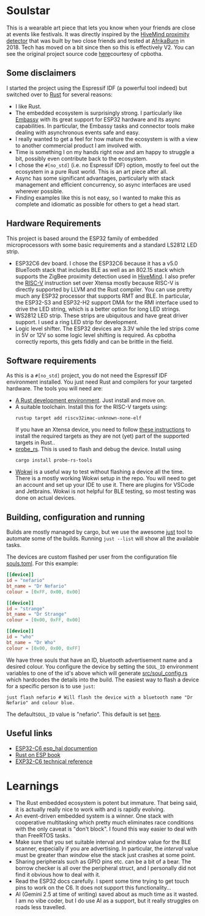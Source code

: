 # Soulstar

This is a wearable art piece that lets you know when your friends are close at events like festivals. It was directly
inspired by the [HiveMind proximity detector](https://cpbotha.net/2024/08/10/afrikaburn-2018-hivemind-proximity/) that
was built by two close friends and tested at [AfrikaBurn](https://www.afrikaburn.org/) in 2018. Tech has moved on a bit
since then so this is effectively V2. You can see the original project source
code [here](https://typst.app/docs/reference/model/bibliography/)courtesy of cpbotha.

## Some disclaimers

I started the project using the Espressif IDF (a powerful tool indeed) but switched over to
[Rust](https://www.rust-lang.org) for several reasons:

- I like Rust.
- The embedded ecosystem is surprisingly strong. I particularly like [Embassy](https://embassy.dev/) with its great
  support for ESP32 hardware and its async capabilities. In particular, the Embassy tasks and connector tools make
  dealing with asynchronous events safe and easy.
- I really wanted to get a feel for how mature the ecosystem is with a view to another commercial product
  I am involved with.
- Time is something I on my hands right now and am happy to struggle a bit, possibly even contribute back to the
  ecosystem.
- I chose the `#[no_std]` (i.e. no Espressif IDF) option, mostly to feel out the ecosystem in a pure Rust world. This
  is an art piece after all.
- Async has some significant advantages, particularly with stack management and efficient concurrency, so async 
  interfaces are used wherever possible.
- Finding examples like this is not easy, so I wanted to make this as complete and idiomatic as possible for others to
  get a head start.

## Hardware Requirements

This project is based around the ESP32 family of embedded microprocessors with some basic requirements and a standard
LS2812 LED strip.

- ESP32C6 dev board. I chose the ESP32C6 because it has a v5.0 BlueTooth stack that includes BLE as well as an 802.15
  stack which supports the ZigBee proximity detection used
  in [HiveMind](https://cpbotha.net/2024/08/10/afrikaburn-2018-hivemind-proximity/).
  I also prefer the [RISC-V](https://en.wikipedia.org/wiki/RISC-V) instruction set over Xtensa mostly because RISC-V is
  directly supported by LLVM and the Rust compiler. You can use pretty much any ESP32 processor that supports RMT and
  BLE. In particular, the ESP32-S3 and ESP32-H2 support DMA for the RMI interface used to drive the LED string, which
  is a better option for long LED strings.
- WS2812 LED strip. These strips are ubiquitous and have great driver support. I used a ring LED strip for development.
- Logic level shifter. The ESP32 devices are 3.3V while the led strips come in 5V or 12V so some logic level shifting
  is required. As cpbotha correctly reports, this gets fiddly and can be brittle in the field.

## Software requirements

As this is a `#[no_std]` project, you do not need the Espressif IDF environment installed. You just need Rust and
compilers for your targeted hardware. The tools you will need are:

- [A Rust development environment](https://www.rust-lang.org/learn/get-started). Just install and move on.
- A suitable toolchain. Install this for the RISC-V targets using:
  ```shell
  rustup target add riscv32imac-unknown-none-elf
  ```
  If you have an Xtensa device, you need to
  follow [these instructions](https://docs.esp-rs.org/book/installation/riscv-and-xtensa.html)
  to install the required targets as they are not (yet) part of the supported targets in Rust..
- [probe_rs](https://probe.rs/). This is used to flash and debug the device. Install using
  ```shell
  cargo install probe-rs-tools
  ```
- [Wokwi](https://wokwi.com/) is a useful way to test without flashing a device all the time. There is a mostly working
  Wokwi setup in the repo. You will need to get an account and set up your IDE to use it. There are plugins for VSCode
  and Jetbrains. Wokwi is not helpful for BLE testing, so most testing was done on actual devices.

## Building, configuration and running

Builds are mostly managed by cargo, but we use the awesome [just](https://github.com/casey/just) tool to automate
some of the builds. Running `just --list` will show all the available tasks.

The devices are custom flashed per user from the configuration file [souls.toml](souls.toml). For this example:

```toml
[[device]]
id = "nefario"
bt_name = "Dr Nefario"
colour = [0xFF, 0x00, 0x00]

[[device]]
id = "strange"
bt_name = "Dr Strange"
colour = [0x00, 0xFF, 0x00]

[[device]]
id = "who"
bt_name = "Dr Who"
colour = [0x00, 0x00, 0xFF]
```

We have three souls that have an ID, bluetooth advertisement name and a desired colour. You configure the device by
setting the `SOUL_ID` environment variables to one of the id's above which will generate [src/soul_config.rs](src/soul_config.rs) 
which hardcodes the details into the build. The easiest way to flash a device for a specific 
person is to use `just`:

```shell
just flash nefario # Will flash the device with a bluetooth name "Dr Nefario" and colour blue. 
```

The default`SOUL_ID` value is "nefario". This default is set [here](.cargo/cargo.toml).

## Useful links

- [ESP32-C6 esp_hal documention](https://docs.esp-rs.org/esp-hal/esp-hal/0.23.1/esp32c6/esp_hal/)
- [Rust on ESP book](https://docs.esp-rs.org/book/)
- [EXP32-C6 technical reference](https://www.espressif.com/sites/default/files/documentation/esp32-c6_technical_reference_manual_en.pd)

# Learnings

- The Rust embedded ecosystem is potent but immature. That being said, it is actually really nice to work with and
  is rapidly evolving.
- An event-driven embedded system is a winner. One stack with cooperative multitasking which pretty much eliminates
  race conditions with the only caveat is "don't block". I found this way easier to deal with than FreeRTOS tasks.
- Make sure that you set suitable interval and window value for the BLE scanner, especially if you are
  advertising. In particular, the *interval* value must be greater than *window* else the stack just crashes
  at some point.
- Sharing peripherals such as GPIO pins etc. can be a bit of a bear. The borrow checker is all over the peripheral
  struct, and I personally did not find it obvious how to deal with it.
- Read the ESP32 docs carefully. I spent some time trying to get touch pins to work on the C6. It does not support
  this functionality…
- AI (Gemini 2.5 at time of writing) saved about as much time as it wasted. I am no vibe coder, but I do use AI as
  a support, but it really struggles on roads less travelled.